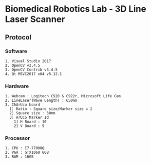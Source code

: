 # Biomedical Robotics Lab - 3D Line Laser Scanner

## Protocol
### Software
```
1. Visual Studio 2017
2. OpenCV v3.4.5
3. OpenCV Contrib v3.4.5
4. Qt MSVC2017 x64 v5.12.1
```

### Hardware
```
1. Webcam : Logitech C920 & C922r, Microsoft Life Cam
2. LineLaser(Wave Length) : 650nm
3. ChArUco board
  1) Ratio : Square size/Marker size = 2  
  2) Square size : 30mm  
  3) ArUco Marker Id
    1] H Board : 10
    2] V Board : 5
```

### Processor
```
1. CPU : I7-7700HQ
2. VGA : GTX1060 6GB
3. RAM : 16GB
```
